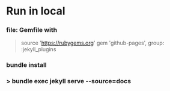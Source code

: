 # Run in local
### file: Gemfile with 
> source 'https://rubygems.org'
> gem 'github-pages', group: :jekyll_plugins
### bundle install
### > bundle exec jekyll serve --source=docs